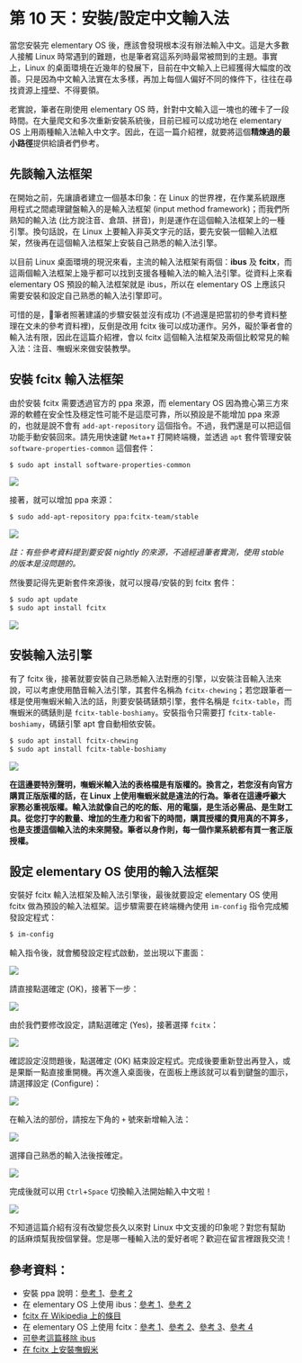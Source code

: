 # 第 10 天：安裝/設定中文輸入法

當您安裝完 elementary OS 後，應該會發現根本沒有辦法輸入中文。這是大多數人接觸 Linux 時常遇到的難題，也是筆者寫這系列時最常被問到的主題。事實上，Linux 的桌面環境在近幾年的發展下，目前在中文輸入上已經獲得大幅度的改善。只是因為中文輸入法實在太多樣，再加上每個人偏好不同的條件下，往往在尋找資源上撞壁、不得要領。

老實說，筆者在剛使用 elementary OS 時，針對中文輸入這一塊也的確卡了一段時間。在大量爬文和多次重新安裝系統後，目前已經可以成功地在 elementary OS 上用兩種輸入法輸入中文字。因此，在這一篇介紹裡，就要將這個**精煉過的最小路徑**提供給讀者們參考。

## 先談輸入法框架

在開始之前，先讓讀者建立一個基本印象：在 Linux 的世界裡，在作業系統跟應用程式之間處理鍵盤輸入的是輸入法框架 (input method framework)；而我們所熟知的輸入法 (比方說注音、倉頡、拼音)，則是運作在這個輸入法框架上的一種引擎。換句話說，在 Linux 上要輸入非英文字元的話，要先安裝一個輸入法框架，然後再在這個輸入法框架上安裝自己熟悉的輸入法引擎。

以目前 Linux 桌面環境的現況來看，主流的輸入法框架有兩個：**ibus** 及 **fcitx**，而這兩個輸入法框架上幾乎都可以找到支援各種輸入法的輸入法引擎。從資料上來看 elementary OS 預設的輸入法框架就是 ibus，所以在 elementary OS 上應該只需要安裝和設定自己熟悉的輸入法引擎即可。

可惜的是，筆者照著建議的步驟安裝並沒有成功 (不過還是把當初的參考資料整理在文未的參考資料裡)，反倒是改用 fcitx 後可以成功運作。另外，礙於筆者會的輸入法有限，因此在這篇介紹裡，會以 fcitx 這個輸入法框架及兩個比較常見的輸入法：注音、嘸蝦米來做安裝教學。

## 安裝 fcitx 輸入法框架

由於安裝 fcitx 需要透過官方的 ppa 來源，而 elementary OS 因為擔心第三方來源的軟體在安全性及穩定性可能不是這麼可靠，所以預設是不能增加 ppa 來源的，也就是說不會有 `add-apt-repository` 這個指令。不過，我們還是可以把這個功能手動安裝回來。請先用快速鍵 `Meta`+`T` 打開終端機，並透過 `apt` 套件管理安裝 `software-properties-common` 這個套件：

```bash
$ sudo apt install software-properties-common
```

![](assets/day-10/input-method-step1.png)

接著，就可以增加 ppa 來源：

```bash
$ sudo add-apt-repository ppa:fcitx-team/stable
```

![](assets/day-10/input-method-step2.png)

*註：有些參考資料提到要安裝 nightly 的來源，不過經過筆者實測，使用 stable 的版本是沒問題的。*

然後要記得先更新套件來源後，就可以搜尋/安裝的到 fcitx 套件：

```bash
$ sudo apt update
$ sudo apt install fcitx
```

![](assets/day-10/input-method-step3.png)

## 安裝輸入法引擎

有了 fcitx 後，接著就要安裝自己熟悉輸入法對應的引擎，以安裝注音輸入法來說，可以考慮使用酷音輸入法引擎，其套件名稱為 `fcitx-chewing`；若您跟筆者一樣是使用嘸蝦米輸入法的話，則要安裝碼錶類引擎，套件名稱是 `fcitx-table`，而嘸蝦米的碼錶則是 `fcitx-table-boshiamy`。安裝指令只需要打 `fcitx-table-boshiamy`，碼錶引擎 apt 會自動相依安裝。

```bash
$ sudo apt install fcitx-chewing
$ sudo apt install fcitx-table-boshiamy
```

![](assets/day-10/input-method-step4.png)

**在這邊要特別聲明，嘸蝦米輸入法的表格檔是有版權的。換言之，若您沒有向官方購買正版版權的話，在 Linux 上使用嘸蝦米就是違法的行為。筆者在這邊呼籲大家務必重視版權。輸入法就像自己的吃的飯、用的電腦，是生活必需品、是生財工具。從您打字的數量、增加的生產力和省下的時間，購買授權的費用真的不算多，也是支援這個輸入法的未來開發。筆者以身作則，每一個作業系統都有買一套正版授權。**

## 設定 elementary OS 使用的輸入法框架

安裝好 fcitx 輸入法框架及輸入法引擎後，最後就要設定 elementary OS 使用 fcitx 做為預設的輸入法框架。這步驟需要在終端機內使用 `im-config` 指令完成觸發設定程式：

```bash
$ im-config
```

輸入指令後，就會觸發設定程式啟動，並出現以下畫面：

![](assets/day-10/input-method-step5.png)

請直接點選確定 (OK)，接著下一步：

![](assets/day-10/input-method-step6.png)

由於我們要修改設定，請點選確定 (Yes)，接著選擇 `fcitx`：

![](assets/day-10/input-method-step7.png)

確認設定沒問題後，點選確定 (OK) 結束設定程式。完成後要重新登出再登入，或是果斷一點直接重開機。再次進入桌面後，在面板上應該就可以看到鍵盤的圖示，請選擇設定 (Configure)：

![](assets/day-10/input-method-step8.png)

在輸入法的部份，請按左下角的 `+` 號來新增輸入法：

![](assets/day-10/input-method-step9.png)

選擇自己熟悉的輸入法後按確定。

![](assets/day-10/input-method-step10.png)

完成後就可以用 `Ctrl`+`Space` 切換輸入法開始輸入中文啦！

![](assets/day-10/input-method-step11.png)

不知道這篇介紹有沒有改變您長久以來對 Linux 中文支援的印象呢？對您有幫助的話麻煩幫我按個掌聲。您是哪一種輸入法的愛好者呢？歡迎在留言裡跟我交流！

## 參考資料：

* 安裝 ppa 說明：[參考 1](https://elementaryos.stackexchange.com/questions/7507/how-can-i-add-a-ppa-in-loki)、[參考 2](https://itsfoss.com/things-to-do-after-installing-elementary-os-loki/)
* 在 elementary OS 上使用 ibus：[參考 1](https://blog.gasolin.idv.tw/2017/11/04/chinese-in-elementary-os/)、[參考 2](http://honwhy.github.io/2015/03/21/elementary-os-chinese-input-method/)
* [fcitx 在 Wikipedia 上的條目](https://zh.wikipedia.org/wiki/FCITX)
* 在 elementary OS 上使用 fcitx：[參考 1](https://sites.google.com/site/paothsungchen/selflearning/elementaryos/inputchinese)、[參考 2](https://3cschool.blogspot.tw/2014/08/elementary-os.html)、[參考 3](https://blog.uuz.moe/2016/09/14/elementary-install-chinese-input/)、[參考 4](https://www.zhihu.com/question/49812071)
* [可參考這篇移除 ibus](http://blog.ilc.edu.tw/blog/index.php?op=printView&articleId=513769&blogId=25793)
* [在 fcitx 上安裝嘸蝦米](https://blog.moli.rocks/2016/12/20/ubuntu-16-04-boshiamy-fcitx/)
